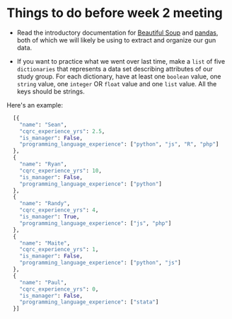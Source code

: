 # Things to do before week 2 meeting

- Read the introductory documentation for [Beautiful Soup](https://www.crummy.com/software/BeautifulSoup/bs4/doc/) and [pandas](https://pandas.pydata.org/pandas-docs/stable/), both of which we will likely be using to extract and organize our gun data. 

- If you want to practice what we went over last time, make a `list` of five `dictionaries` that represents a data set describing attributes of our study group. For each dictionary, have at least one `boolean` value, one `string` value, one `integer` OR `float` value and one `list` value. All the keys should be strings. 

Here's an example:

```python
  [{
    "name": "Sean",
    "cqrc_experience_yrs": 2.5,
    "is_manager": False,
    "programming_language_experience": ["python", "js", "R", "php"]
  },
  {
    "name": "Ryan",
    "cqrc_experience_yrs": 10,
    "is_manager": False,
    "programming_language_experience": ["python"]
  },
  {
    "name": "Randy",
    "cqrc_experience_yrs": 4,
    "is_manager": True,
    "programming_language_experience": ["js", "php"]
  },
  {
    "name": "Maite",
    "cqrc_experience_yrs": 1,
    "is_manager": False,
    "programming_language_experience": ["python", "js"]
  },
  {
    "name": "Paul",
    "cqrc_experience_yrs": 0,
    "is_manager": False,
    "programming_language_experience": ["stata"]
  }]

```

